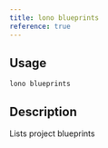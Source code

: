 ```yaml
---
title: lono blueprints
reference: true
---
```


## Usage

    lono blueprints

## Description

Lists project blueprints




